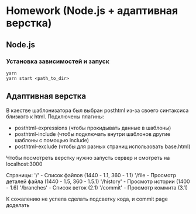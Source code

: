 # Homework (Node.js + адаптивная верстка)

## Node.js
### Установка зависимостей и запуск

```
yarn
yarn start <path_to_dir>
```


## Адаптивная верстка

В каестве шаблонизатора был выбран posthtml из-за своего синтаксиса близкого к html.
Подключены плагины: 
* posthtml-expressions (чтобы прокидывать данные в шаблоны)
* posthtml-include (чтобы подключать внутри шаблонов другие шаблоны с помощью include)
* posthtml-exclude (чтобы для разных страниц использовать base.html)

Чтобы посмотреть верстку нужно запусть сервер и смотреть на localhost:3000

Страницы:
'/' - Список файлов (1440 - 1.1, 360 - 1.1)
'/file - Просмотр деталей файла (1440 - 1.5, 360 - 1.5.1)
'/history' - Просмотр истории (1400 - 1.6)
'/branches' - Список веток (2.1)
'/commit' - Просмотр коммита (3.1)

К сожалению не успела сделать подсветку кода, и commit page доделать
